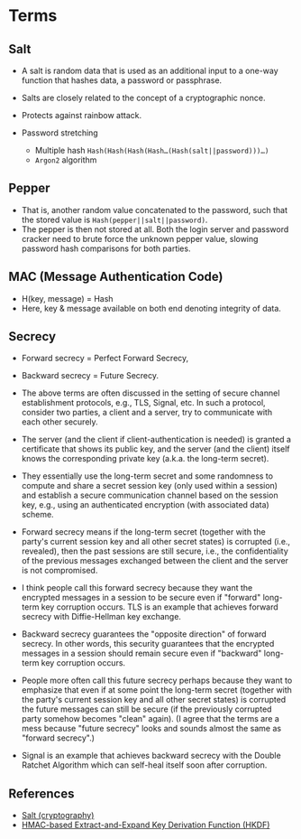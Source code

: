 # Terms

## Salt
- A salt is random data that is used as an additional input to a one-way function that hashes data, a password or passphrase.
- Salts are closely related to the concept of a cryptographic nonce.
- Protects against rainbow attack.

- Password stretching 
    - Multiple hash `Hash(Hash(Hash(Hash…(Hash(salt||password)))…)` 
    - `Argon2` algorithm

## Pepper
- That is, another random value concatenated to the password, such that the stored value is `Hash(pepper||salt||password)`. 
- The pepper is then not stored at all. Both the login server and password cracker need to brute force the unknown pepper value, slowing password hash comparisons for both parties.

## MAC (Message Authentication Code)
- H(key, message) = Hash
- Here, key & message available on both end denoting integrity of data.

## Secrecy

- Forward secrecy = Perfect Forward Secrecy, 
- Backward secrecy = Future Secrecy.

- The above terms are often discussed in the setting of secure channel establishment protocols, e.g., TLS, Signal, etc. In such a protocol, consider two parties, a client and a server, try to communicate with each other securely. 
- The server (and the client if client-authentication is needed) is granted a certificate that shows its public key, and the server (and the client) itself knows the corresponding private key (a.k.a. the long-term secret). 
- They essentially use the long-term secret and some randomness to compute and share a secret session key (only used within a session) and establish a secure communication channel based on the session key, e.g., using an authenticated encryption (with associated data) scheme.

- Forward secrecy means if the long-term secret (together with the party's current session key and all other secret states) is corrupted (i.e., revealed), then the past sessions are still secure, i.e., the confidentiality of the previous messages exchanged between the client and the server is not compromised.
 - I think people call this forward secrecy because they want the encrypted messages in a session to be secure even if "forward" long-term key corruption occurs. TLS is an example that achieves forward secrecy with Diffie-Hellman key exchange.

- Backward secrecy guarantees the "opposite direction" of forward secrecy. In other words, this security guarantees that the encrypted messages in a session should remain secure even if "backward" long-term key corruption occurs. 
- People more often call this future secrecy perhaps because they want to emphasize that even if at some point the long-term secret (together with the party's current session key and all other secret states) is corrupted the future messages can still be secure (if the previously corrupted party somehow becomes "clean" again). (I agree that the terms are a mess because "future secrecy" looks and sounds almost the same as "forward secrecy".) 
- Signal is an example that achieves backward secrecy with the Double Ratchet Algorithm which can self-heal itself soon after corruption.

## References
- [Salt (cryptography)](https://en.wikipedia.org/wiki/Salt_(cryptography))
- [HMAC-based Extract-and-Expand Key Derivation Function (HKDF)](https://tools.ietf.org/html/rfc5869)